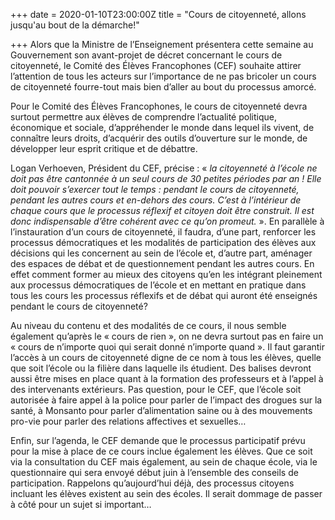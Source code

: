 +++
date = 2020-01-10T23:00:00Z
title = "Cours de citoyenneté, allons jusqu'au bout de la démarche!"

+++
Alors que la Ministre de l’Enseignement présentera cette semaine au Gouvernement son avant-projet de décret concernant le cours de citoyenneté, le Comité des Élèves Francophones (CEF) souhaite attirer l’attention de tous les acteurs sur l’importance de ne pas bricoler un cours de citoyenneté fourre-tout mais bien d’aller au bout du processus amorcé.

Pour le Comité des Élèves Francophones, le cours de citoyenneté devra surtout permettre aux élèves de comprendre l’actualité politique, économique et sociale, d’appréhender le monde dans lequel ils vivent, de connaître leurs droits, d’acquérir des outils d’ouverture sur le monde, de développer leur esprit critique et de débattre.

Logan Verhoeven, Président du CEF, précise : « _la citoyenneté à l’école ne doit pas être cantonnée à un seul cours de 30 petites périodes par an ! Elle doit pouvoir s’exercer tout le temps : pendant le cours de citoyenneté, pendant les autres cours et en-dehors des cours. C’est à l’intérieur de chaque cours que le processus réflexif et citoyen doit être construit. Il est donc indispensable d’être cohérent avec ce qu’on promeut._ ». En parallèle à l’instauration d’un cours de citoyenneté, il faudra, d’une part, renforcer les processus démocratiques et les modalités de participation des élèves aux décisions qui les concernent au sein de l’école et, d’autre part, aménager des espaces de débat et de questionnement pendant les autres cours. En effet comment former au mieux des citoyens qu’en les intégrant pleinement aux processus démocratiques de l’école et en mettant en pratique dans tous les cours les processus réflexifs et de débat qui auront été enseignés pendant le cours de citoyenneté?

Au niveau du contenu et des modalités de ce cours, il nous semble également qu’après le « cours de rien », on ne devra surtout pas en faire un « cours de n’importe quoi qui serait donné n’importe quand ». Il faut garantir l’accès à un cours de citoyenneté digne de ce nom à tous les élèves, quelle que soit l’école ou la filière dans laquelle ils étudient. Des balises devront aussi être mises en place quant à la formation des professeurs et à l’appel à des intervenants extérieurs. Pas question, pour le CEF, que l’école soit autorisée à faire appel à la police pour parler de l’impact des drogues sur la santé, à Monsanto pour parler d’alimentation saine ou à des mouvements pro-vie pour parler des relations affectives et sexuelles…

Enfin, sur l’agenda, le CEF demande que le processus participatif prévu pour la mise à place de ce cours inclue également les élèves. Que ce soit via la consultation du CEF mais également, au sein de chaque école, via le questionnaire qui sera envoyé début juin à l’ensemble des conseils de participation. Rappelons qu’aujourd’hui déjà, des processus citoyens incluant les élèves existent au sein des écoles. Il serait dommage de passer à côté pour un sujet si important…
